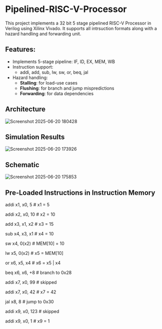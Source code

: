 # Pipelined-RISC-V-Processor
This project implements a 32 bit 5 stage pipelined RISC-V Processor in Verilog using Xilinx Vivado. It supports all intrsuction formats along with a hazard handling and forwarding unit.

## Features:

- Implements 5-stage pipeline: IF, ID, EX, MEM, WB
- Instruction support:
  - addi, add, sub, lw, sw, or, beq, jal
- Hazard handling:
  - **Stalling**: for load-use cases
  - **Flushing**: for branch and jump mispredictions
  - **Forwarding**: for data dependencies
    
## Architecture

![Screenshot 2025-06-20 180428](https://github.com/user-attachments/assets/da2f5e29-54b3-4b48-a93c-5862cc5cdeb9)

## Simulation Results

![Screenshot 2025-06-20 173926](https://github.com/user-attachments/assets/ca6c9a3b-4e3e-4e72-81ce-70cff0263542)

## Schematic

![Screenshot 2025-06-20 175853](https://github.com/user-attachments/assets/ee3828bc-9728-471b-bf1c-c5fa61ba2179)

## Pre-Loaded Instructions in Instruction Memory

addi x1, x0, 5       # x1 = 5

addi x2, x0, 10      # x2 = 10

add  x3, x1, x2      # x3 = 15

sub  x4, x3, x1      # x4 = 10

sw   x4, 0(x2)       # MEM[10] = 10

lw   x5, 0(x2)       # x5 = MEM[10]

or   x6, x5, x4      # x6 = x5 | x4

beq  x6, x6, +8      # branch to 0x28

addi x7, x0, 99      # skipped

addi x7, x0, 42      # x7 = 42

jal  x8, 8           # jump to 0x30

addi x9, x0, 123     # skipped

addi x9, x0, 1       # x9 = 1
